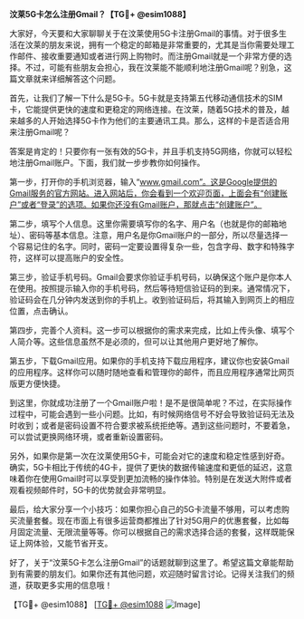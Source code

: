 **汶莱5G卡怎么注册Gmail？【TG💪+ @esim1088】**

大家好，今天要和大家聊聊关于在汶莱使用5G卡注册Gmail的事情。对于很多生活在汶莱的朋友来说，拥有一个稳定的邮箱是非常重要的，尤其是当你需要处理工作邮件、接收重要通知或者进行网上购物时。而注册Gmail就是一个非常方便的选择。不过，可能有些朋友会担心，我在汶莱能不能顺利地注册Gmail呢？别急，这篇文章就来详细解答这个问题。

首先，让我们了解一下什么是5G卡。5G卡就是支持第五代移动通信技术的SIM卡，它能提供更快的速度和更稳定的网络连接。在汶莱，随着5G技术的普及，越来越多的人开始选择5G卡作为他们的主要通讯工具。那么，这样的卡是否适合用来注册Gmail呢？

答案是肯定的！只要你有一张有效的5G卡，并且手机支持5G网络，你就可以轻松地注册Gmail账户。下面，我们就一步步教你如何操作。

第一步，打开你的手机浏览器，输入“www.gmail.com”。这是Google提供的Gmail服务的官方网站。进入网站后，你会看到一个欢迎页面，上面会有“创建账户”或者“登录”的选项。如果你还没有Gmail账户，那就点击“创建账户”。

第二步，填写个人信息。这里你需要填写你的名字、用户名（也就是你的邮箱地址）、密码等基本信息。注意，用户名是你Gmail账户的一部分，所以尽量选择一个容易记住的名字。同时，密码一定要设置得复杂一些，包含字母、数字和特殊字符，这样可以提高账户的安全性。

第三步，验证手机号码。Gmail会要求你验证手机号码，以确保这个账户是你本人在使用。按照提示输入你的手机号码，然后等待短信验证码的到来。通常情况下，验证码会在几分钟内发送到你的手机上。收到验证码后，将其输入到网页上的相应位置，点击确认。

第四步，完善个人资料。这一步可以根据你的需求来完成，比如上传头像、填写个人简介等。这些信息虽然不是必须的，但可以让其他用户更好地了解你。

第五步，下载Gmail应用。如果你的手机支持下载应用程序，建议你也安装Gmail的应用程序。这样你可以随时随地查看和管理你的邮件，而且应用程序通常比网页版更方便快捷。

到这里，你就成功注册了一个Gmail账户啦！是不是很简单呢？不过，在实际操作过程中，可能会遇到一些小问题。比如，有时候网络信号不好会导致验证码无法及时收到；或者是密码设置不符合要求被系统拒绝等。遇到这些问题时，不要着急，可以尝试更换网络环境，或者重新设置密码。

另外，如果你是第一次在汶莱使用5G卡，可能会对它的速度和稳定性感到好奇。确实，5G卡相比于传统的4G卡，提供了更快的数据传输速度和更低的延迟，这意味着你在使用Gmail时可以享受到更加流畅的操作体验。特别是在发送大附件或者观看视频邮件时，5G卡的优势就会非常明显。

最后，给大家分享一个小技巧：如果你担心自己的5G卡流量不够用，可以考虑购买流量套餐。现在市面上有很多运营商都推出了针对5G用户的优惠套餐，比如每月固定流量、无限流量等等。你可以根据自己的需求选择合适的套餐，这样既能保证上网体验，又能节省开支。

好了，关于“汶莱5G卡怎么注册Gmail”的话题就聊到这里了。希望这篇文章能帮助到有需要的朋友们。如果你还有其他问题，欢迎随时留言讨论。记得关注我们的频道，获取更多实用的信息哦！

【TG💪+ @esim1088】 [[TG💪+ @esim1088](https://t.me/s/esim1088) ![Image](https://i.postimg.cc/4NQfJmqS/Snipaste-2025-05-13-00-14-12.png)]